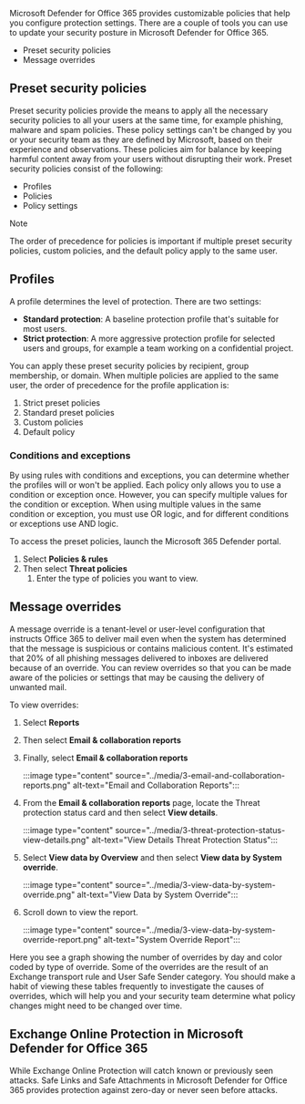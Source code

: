 Microsoft Defender for Office 365 provides customizable policies that help you configure protection settings. There are a couple of tools you can use to update your security posture in Microsoft Defender for Office 365.

- Preset security policies
- Message overrides

## Preset security policies

Preset security policies provide the means to apply all the necessary security policies to all your users at the same time, for example phishing, malware and spam policies. These policy settings can't be changed by you or your security team as they are defined by Microsoft, based on their experience and observations. These policies aim for balance by keeping harmful content away from your users without disrupting their work. Preset security policies consist of the following:

- Profiles
- Policies
- Policy settings

> [!NOTE]
> The order of precedence for policies is important if multiple preset security policies, custom policies, and the default policy apply to the same user.

## Profiles

A profile determines the level of protection. There are two settings:

- **Standard protection**: A baseline protection profile that's suitable for most users.
- **Strict protection**: A more aggressive protection profile for selected users and groups, for example a team working on a confidential project.

You can apply these preset security policies by recipient, group membership, or domain. When multiple policies are applied to the same user, the order of precedence for the profile application is:

1. Strict preset policies
1. Standard preset policies
1. Custom policies
1. Default policy

### Conditions and exceptions

By using rules with conditions and exceptions, you can determine whether the profiles will or won't be applied. Each policy only allows you to use a condition or exception once. However, you can specify multiple values for the condition or exception. When using multiple values in the same condition or exception, you must use OR logic, and for different conditions or exceptions use AND logic.

To access the preset policies, launch the Microsoft 365 Defender portal.

1. Select **Policies & rules**
1. Then select **Threat policies**
   1. Enter the type of policies you want to view.

## Message overrides

A message override is a tenant-level or user-level configuration that instructs Office 365 to deliver mail even when the system has determined that the message is suspicious or contains malicious content. It's estimated that 20% of all phishing messages delivered to inboxes are delivered because of an override. You can review overrides so that you can be made aware of the policies or settings that may be causing the delivery of unwanted mail.

To view overrides:

1. Select **Reports**
1. Then select **Email & collaboration reports**
1. Finally, select **Email & collaboration reports**

   :::image type="content" source="../media/3-email-and-collaboration-reports.png" alt-text="Email and Collaboration Reports":::

1. From the **Email & collaboration reports** page, locate the Threat protection status card and then select **View details**.

   :::image type="content" source="../media/3-threat-protection-status-view-details.png" alt-text="View Details Threat Protection Status":::

1. Select **View data by Overview** and then select **View data by System override**.

   :::image type="content" source="../media/3-view-data-by-system-override.png" alt-text="View Data by System Override":::

1. Scroll down to view the report.

   :::image type="content" source="../media/3-view-data-by-system-override-report.png" alt-text="System Override Report":::

Here you see a graph showing the number of overrides by day and color coded by type of override. Some of the overrides are the result of an Exchange transport rule and User Safe Sender category.
You should make a habit of viewing these tables frequently to investigate the causes of overrides, which will help you and your security team determine what policy changes might need to be changed over time.

## Exchange Online Protection in Microsoft Defender for Office 365

While Exchange Online Protection will catch known or previously seen attacks. Safe Links and Safe Attachments in Microsoft Defender for Office 365 provides protection against zero-day or never seen before attacks.
